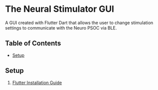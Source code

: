 # The Neural Stimulator GUI
A GUI created with Flutter Dart that allows the user to change stimulation settings to communicate with the Neuro PSOC via BLE.

## Table of Contents
* [Setup](##Setup)

## Setup
1. [Flutter Installation Guide](https://docs.flutter.dev/get-started/install)
